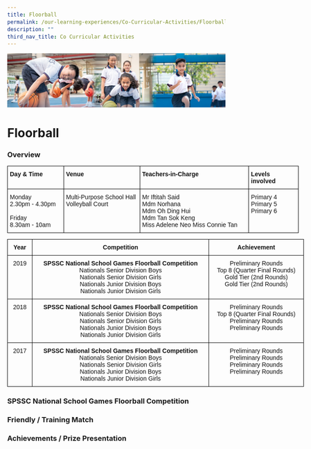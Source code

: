 ```yaml
---
title: Floorball
permalink: /our-learning-experiences/Co-Curricular-Activities/Floorball/
description: ""
third_nav_title: Co Curricular Activities
---
```

![](/images/Our%20Learning%20Experiences.jpg)


Floorball
=========

### **Overview**

<style type="text/css">
.tg  {border-collapse:collapse;border-spacing:0;}
.tg td{border-color:black;border-style:solid;border-width:1px;font-family:Arial, sans-serif;font-size:14px;
  overflow:hidden;padding:10px 5px;word-break:normal;}
.tg th{border-color:black;border-style:solid;border-width:1px;font-family:Arial, sans-serif;font-size:14px;
  font-weight:normal;overflow:hidden;padding:10px 5px;word-break:normal;}
.tg .tg-clkh{color:#121212;font-weight:bold;text-align:left;vertical-align:top}
.tg .tg-kk00{color:#121212;text-align:left;vertical-align:top}
</style>
<table class="tg" style="undefined;table-layout: fixed; width: 673px">
<colgroup>
<col style="width: 130px">
<col style="width: 176px">
<col style="width: 252px">
<col style="width: 115px">
</colgroup>
<thead>
  <tr>
    <th class="tg-clkh">Day &amp; Time</th>
    <th class="tg-clkh">Venue</th>
    <th class="tg-clkh">Teachers-in-Charge</th>
    <th class="tg-clkh">Levels involved</th>
  </tr>
</thead>
<tbody>
  <tr>
    <td class="tg-kk00"><span style="font-weight:normal;color:#121212">Monday</span><br><span style="font-weight:normal;color:#121212">2.30pm - 4.30pm</span><br><br><span style="font-weight:normal;color:#121212">Friday</span><br><span style="font-weight:normal;color:#121212">8.30am - 10am</span></td>
    <td class="tg-kk00">Multi-Purpose School Hall <br>Volleyball Court</td>
    <td class="tg-kk00">Mr Iftitah Said <br>Mdm Norhana <br>Mdm Oh Ding Hui <br>Mdm Tan Sok Keng <br>Miss Adelene Neo Miss Connie Tan </td>
    <td class="tg-kk00">Primary 4<br>Primary 5<br>Primary 6</td>
  </tr>
</tbody>
</table>


<style type="text/css">
.tg  {border-collapse:collapse;border-spacing:0;}
.tg td{border-color:black;border-style:solid;border-width:1px;font-family:Arial, sans-serif;font-size:14px;
  overflow:hidden;padding:10px 5px;word-break:normal;}
.tg th{border-color:black;border-style:solid;border-width:1px;font-family:Arial, sans-serif;font-size:14px;
  font-weight:normal;overflow:hidden;padding:10px 5px;word-break:normal;}
.tg .tg-kf4z{color:#121212;font-weight:bold;text-align:center;vertical-align:top}
.tg .tg-21zi{color:#121212;text-align:center;vertical-align:top}
</style>
<table class="tg" style="undefined;table-layout: fixed; width: 685px">
<colgroup>
<col style="width: 57px">
<col style="width: 409px">
<col style="width: 219px">
</colgroup>
<thead>
  <tr>
    <th class="tg-kf4z">Year</th>
    <th class="tg-kf4z">Competition</th>
    <th class="tg-kf4z">Achievement</th>
  </tr>
</thead>
<tbody>
  <tr>
    <td class="tg-21zi">2019</td>
    <td class="tg-21zi"><span style="font-weight:bold">SPSSC National School Games Floorball Competition</span><br>Nationals Senior Division Boys<br>Nationals Senior Division Girls<br>Nationals Junior Division Boys<br>Nationals Junior Division Girls</td>
    <td class="tg-21zi">Preliminary Rounds<br>Top 8 (Quarter Final Rounds)<br>Gold Tier (2nd Rounds)<br>Gold Tier (2nd Rounds)</td>
  </tr>
  <tr>
    <td class="tg-21zi">2018</td>
    <td class="tg-21zi"><span style="font-weight:bold">SPSSC National School Games Floorball Competition</span><br>Nationals Senior Division Boys<br>Nationals Senior Division Girls<br>Nationals Junior Division Boys<br>Nationals Junior Division Girls</td>
    <td class="tg-21zi">Preliminary Rounds<br>Top 8 (Quarter Final Rounds)<br>Preliminary Rounds<br>Preliminary Rounds<br></td>
  </tr>
  <tr>
    <td class="tg-21zi">2017</td>
    <td class="tg-21zi"><span style="font-weight:bold">SPSSC National School Games Floorball Competition</span><br>Nationals Senior Division Boys<br>Nationals Senior Division Girls<br>Nationals Junior Division Boys<br>Nationals Junior Division Girls</td>
    <td class="tg-21zi">Preliminary Rounds<br>Preliminary Rounds<br>Preliminary Rounds<br>Preliminary Rounds</td>
  </tr>
</tbody>
</table>


### **SPSSC National School Games Floorball Competition**



### **Friendly / Training Match**


### **Achievements / Prize Presentation**